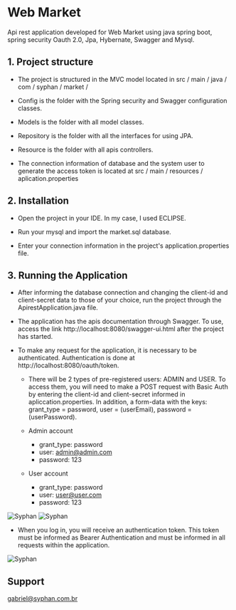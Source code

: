 # Web Market #
Api rest application developed for Web Market using java spring boot, spring security Oauth 2.0, Jpa, Hybernate, Swagger and Mysql.

## 1. Project structure ##

* The project is structured in the MVC model located in src / main / java / com / syphan / market /

* Config is the folder with the Spring security and Swagger configuration classes.

* Models is the folder with all model classes.

* Repository is the folder with all the interfaces for using JPA.

* Resource is the folder with all apis controllers.

* The connection information of database and the system user to generate the access token is located at src / main / resources / aplication.properties

## 2. Installation ##

* Open the project in your IDE. In my case, I used ECLIPSE.

* Run your mysql and import the market.sql database. 

* Enter your connection information in the project's application.properties file.

## 3. Running the Application ##

* After informing the database connection and changing the client-id and client-secret data to those of your choice, run the project through the ApirestApplication.java file.

* The application has the apis documentation through Swagger. To use, access the link http://localhost:8080/swagger-ui.html after the project has started.

* To make any request for the application, it is necessary to be authenticated. Authentication is done at http://localhost:8080/oauth/token. 

	* There will be 2 types of pre-registered users: ADMIN and USER. To access them, you will need to make a POST request with Basic Auth by entering the client-id and client-secret informed in apliccation.properties. In addition, a form-data with the keys: grant_type = password, user = (userEmail), password = (userPassword).

	* Admin account
		* grant_type: password
		* user: admin@admin.com
		* password: 123

	* User account
		* grant_type: password
		* user: user@user.com
		* password: 123

![Syphan](https://syphan.com.br/images/secret.png)
![Syphan](https://syphan.com.br/images/user.png)
		
* When you log in, you will receive an authentication token. This token must be informed as Bearer Authentication and must be informed in all requests within the application.

![Syphan](https://syphan.com.br/images/listCategories.png)

## Support ##
[gabriel@syphan.com.br](mailto:gabriel@syphan.com.br)
